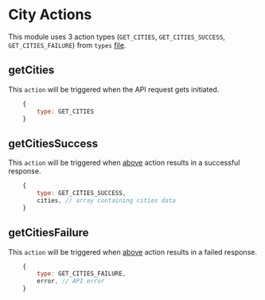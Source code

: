 # City Actions

This module uses 3 action types (`GET_CITIES`, `GET_CITIES_SUCCESS`, `GET_CITIES_FAILURE`) from `types` [file](/src/actions/types.js "Types File").

## getCities

This `action` will be triggered when the API request gets initiated.

```javascript
    {
        type: GET_CITIES
    }
```

## getCitiesSuccess

This `action` will be triggered when [above](#getcities "getcities Action") action results in a successful response.

```javascript
    {
        type: GET_CITIES_SUCCESS,
        cities, // array containing cities data
    }
```

## getCitiesFailure

This `action` will be triggered when [above](#getcities "getcities Action") action results in a failed response.

```javascript
    {
        type: GET_CITIES_FAILURE,
        error, // API error
    }
```
